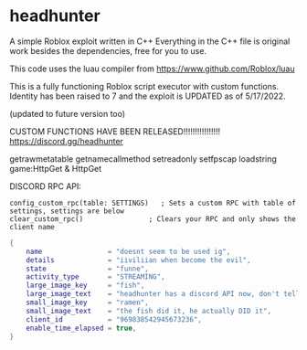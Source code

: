 # headhunter
A simple Roblox exploit written in C++
Everything in the C++ file is original work besides the dependencies, free for you to use.

This code uses the luau compiler from https://www.github.com/Roblox/luau

This is a fully functioning Roblox script executor with custom functions.
Identity has been raised to 7 and the exploit is UPDATED as of 5/17/2022.

(updated to future version too)

CUSTOM FUNCTIONS HAVE BEEN RELEASED!!!!!!!!!!!!!!!!
https://discord.gg/headhunter

getrawmetatable
getnamecallmethod
setreadonly
setfpscap
loadstring
game:HttpGet & HttpGet


DISCORD RPC API:

`config_custom_rpc(table: SETTINGS)   ; Sets a custom RPC with table of settings, settings are below`<br>
`clear_custom_rpc()                ; Clears your RPC and only shows the client name`

```lua
{
    name                = "doesnt seem to be used ig",
    details             = "iiviliian when become the evil",
    state               = "funne",
    activity_type       = "STREAMING",
    large_image_key     = "fish",
    large_image_text    = "headhunter has a discord API now, don't tell anyone ;)",
    small_image_key     = "ramen",
    small_image_text    = "the fish did it, he actually DID it",
    client_id           = "969838542945673236",
    enable_time_elapsed = true,
}
```

